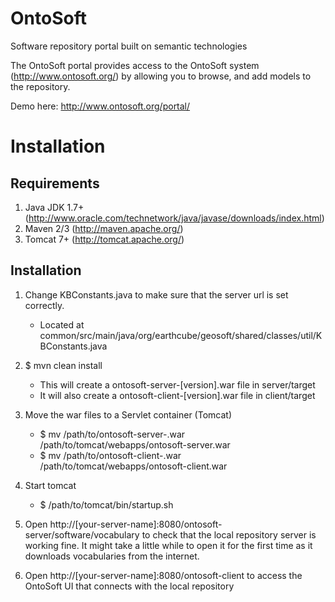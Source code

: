 # OntoSoft
Software repository portal built on semantic technologies

The OntoSoft portal provides access to the OntoSoft system (http://www.ontosoft.org/) by allowing you to browse, and add models to the repository.

Demo here:
http://www.ontosoft.org/portal/

Installation
=============
Requirements
------------
1. Java JDK 1.7+ (http://www.oracle.com/technetwork/java/javase/downloads/index.html)
2. Maven 2/3 (http://maven.apache.org/)
3. Tomcat 7+ (http://tomcat.apache.org/)

Installation
-------------
1. Change KBConstants.java to make sure that the server url is set correctly.
	- Located at common/src/main/java/org/earthcube/geosoft/shared/classes/util/KBConstants.java

2. $ mvn clean install
	- This will create a ontosoft-server-[version].war file in server/target
	- It will also create a ontosoft-client-[version].war file in client/target

3. Move the war files to a Servlet container (Tomcat)
	- $ mv /path/to/ontosoft-server-<version>.war /path/to/tomcat/webapps/ontosoft-server.war
	- $ mv /path/to/ontosoft-client-<version>.war /path/to/tomcat/webapps/ontosoft-client.war

4. Start tomcat
	- $ /path/to/tomcat/bin/startup.sh

5. Open http://[your-server-name]:8080/ontosoft-server/software/vocabulary to check that the local repository server is working fine. It might take a little while to open it for the first time as it downloads vocabularies from the internet.

6. Open http://[your-server-name]:8080/ontosoft-client to access the OntoSoft UI that connects with the local repository
